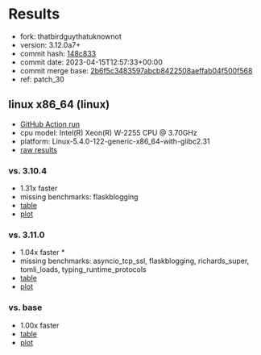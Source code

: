 # Results

- fork: thatbirdguythatuknownot
- version: 3.12.0a7+
- commit hash: [148c833](https://github.com/thatbirdguythatuknownot/cpython/commit/148c833)
- commit date: 2023-04-15T12:57:33+00:00
- commit merge base: [2b6f5c3483597abcb8422508aeffab04f500f568](https://github.com/thatbirdguythatuknownot/cpython/commit/2b6f5c3483597abcb8422508aeffab04f500f568)
- ref: patch_30

## linux x86_64 (linux)

- [GitHub Action run](https://github.com/faster-cpython/benchmarking/actions/runs/4723359866)
- cpu model: Intel(R) Xeon(R) W-2255 CPU @ 3.70GHz
- platform: Linux-5.4.0-122-generic-x86_64-with-glibc2.31
- [raw results](bm-20230415-linux-x86_64-thatbirdguythatuknownot-patch_30-3.12.0a7%2B-148c833.json)

### vs. 3.10.4

- 1.31x faster
- missing benchmarks: flaskblogging
- [table](bm-20230415-linux-x86_64-thatbirdguythatuknownot-patch_30-3.12.0a7%2B-148c833-vs-3.10.4.md)
- [plot](bm-20230415-linux-x86_64-thatbirdguythatuknownot-patch_30-3.12.0a7%2B-148c833-vs-3.10.4.png)

### vs. 3.11.0

- 1.04x faster \*
- missing benchmarks: asyncio_tcp_ssl, flaskblogging, richards_super, tomli_loads, typing_runtime_protocols
- [table](bm-20230415-linux-x86_64-thatbirdguythatuknownot-patch_30-3.12.0a7%2B-148c833-vs-3.11.0.md)
- [plot](bm-20230415-linux-x86_64-thatbirdguythatuknownot-patch_30-3.12.0a7%2B-148c833-vs-3.11.0.png)

### vs. base

- 1.00x faster
- [table](bm-20230415-linux-x86_64-thatbirdguythatuknownot-patch_30-3.12.0a7%2B-148c833-vs-base.md)
- [plot](bm-20230415-linux-x86_64-thatbirdguythatuknownot-patch_30-3.12.0a7%2B-148c833-vs-base.png)

